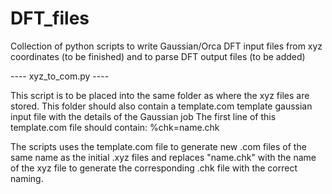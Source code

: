 # DFT_files

Collection of python scripts to write Gaussian/Orca DFT input files from xyz coordinates (to be finished) and to parse DFT output files (to be added)

---- xyz_to_com.py ----

This script is to be placed into the same folder as where the xyz files are stored.
This folder should also contain a template.com template gaussian input file with the details of the Gaussian job
The first line of this template.com file should contain: %chk=name.chk

The scripts uses the template.com file to generate new .com files of the same name as the initial .xyz files and replaces "name.chk" with the name of the xyz file to generate the corresponding .chk file with the correct naming. 
